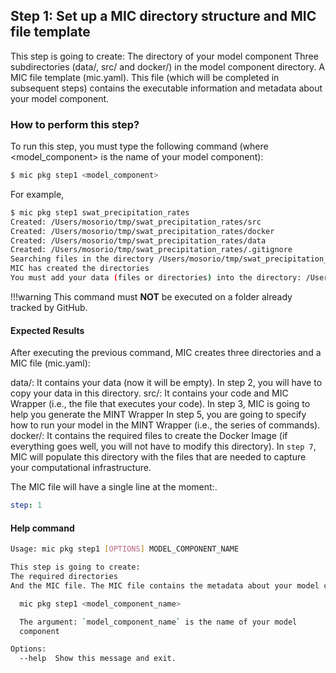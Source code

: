 ## Step 1: Set up a MIC directory structure and MIC file template

This step is going to create:
The directory of your model component
Three subdirectories (data/, src/ and docker/) in the model component directory.
A MIC file template (mic.yaml). This file (which will be completed in subsequent steps) contains the executable information and metadata  about your model component.

### How to perform this step?

To run this step, you must type the following command (where <model_component> is the name of your model component):

```bash
$ mic pkg step1 <model_component>
```

For example,

```bash
$ mic pkg step1 swat_precipitation_rates
Created: /Users/mosorio/tmp/swat_precipitation_rates/src
Created: /Users/mosorio/tmp/swat_precipitation_rates/docker
Created: /Users/mosorio/tmp/swat_precipitation_rates/data
Created: /Users/mosorio/tmp/swat_precipitation_rates/.gitignore
Searching files in the directory /Users/mosorio/tmp/swat_precipitation_rates
MIC has created the directories
You must add your data (files or directories) into the directory: /Users/mosorio/tmp/swat_precipitation_rates/data
```
!!!warning
    This command must **NOT** be executed on a folder already tracked by GitHub.


#### Expected Results

After executing the previous command, MIC creates three directories and a MIC file (mic.yaml):


data/: It contains your data (now it will be empty). In step 2,  you will have  to copy your data in this directory.
src/: It contains your code and MIC Wrapper (i.e., the  file that executes your code).
In step 3, MIC is going to help you generate the MINT Wrapper
In step 5, you are going to specify how to run your model in the MINT Wrapper (i.e., the series of commands).
docker/: It contains the required files to create the Docker Image (if everything goes well, you will not have to modify this directory). In `step 7`, MIC will populate this directory with the files that are needed to capture your computational infrastructure. 

The MIC file will have a single line at the moment:.

```yaml
step: 1
```


#### Help command

```bash
Usage: mic pkg step1 [OPTIONS] MODEL_COMPONENT_NAME

This step is going to create:
The required directories 
And the MIC file. The MIC file contains the metadata about your model component.

  mic pkg step1 <model_component_name>

  The argument: `model_component_name` is the name of your model
  component

Options:
  --help  Show this message and exit.

```
